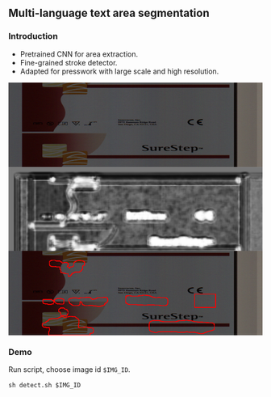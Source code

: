 ## Multi-language text area segmentation

### Introduction
- Pretrained CNN for area extraction.
- Fine-grained stroke detector.
- Adapted for presswork with large scale and high resolution.

<img src='ori/7.png' width='800' div align=center />
<img src='p1_out/7each2.png' width='800' div align=center />
<img src='p2_out/7.png' width='800' div align=center />

### Demo
Run script, choose image id `$IMG_ID`.
```
sh detect.sh $IMG_ID
```
